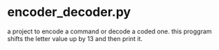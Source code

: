 # encoder_decoder.py
a project to encode a command or decode a coded one.
this proggram shifts the letter value up by 13 and then print it.
